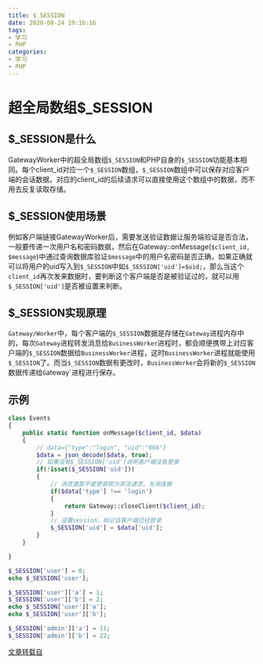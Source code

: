 ```yaml
---
title: $_SESSION
date: 2020-08-24 19:16:16
tags:
- 学习
- PHP
categories:
- 学习
- PHP
---
```

# 超全局数组$_SESSION

## $_SESSION是什么
GatewayWorker中的超全局数组`$_SESSION`和PHP自身的`$_SESSION`功能基本相同。每个client_id对应一个`$_SESSION`数组，`$_SESSION`数组中可以保存对应客户端的会话数据，对应的client_id的后续请求可以直接使用这个数组中的数据，而不用去反复读取存储。

## $_SESSION使用场景
例如客户端链接GatewayWorker后，需要发送验证数据让服务端验证是否合法，一般要传递一次用户名和密码数据，然后在Gateway::onMessage(`$client_id, $message`)中通过查询数据库验证`$message`中的用户名密码是否正确，如果正确就可以将用户的uid写入到`$_SESSION`中如`$_SESSION['uid']=$uid;`，那么当这个`client_id`再次发来数据时，要判断这个客户端是否是被验证过的，就可以用`$_SESSION['uid']`是否被设置来判断。

## $_SESSION实现原理

`Gateway/Worker`中，每个客户端的`$_SESSION`数据是存储在`Gateway`进程内存中的，每次`Gateway`进程转发消息给`BusinessWorker`进程时，都会顺便携带上对应客户端的`$_SESSION`数据给`BusinessWorker`进程，这时`BusinessWorker`进程就能使用`$_SESSION`了。而当`$_SESSION`数据有更改时，`BusinessWorker`会将新的`$_SESSION`数据传递给`G`ateway`进程进行保存。

## 示例
```php
class Events
{
    public static function onMessage($client_id, $data)
    {
        // data={"type":"login", "uid":"666"}
        $data = json_decode($data, true);
        // 如果没有$_SESSION['uid']说明客户端没有登录
        if(!isset($_SESSION['uid']))
        {
            // 消息类型不是登录视为非法请求，关闭连接
            if($data['type'] !== 'login')
            {
                return Gateway::closeClient($client_id);
            }
            // 设置session，标记该客户端已经登录
            $_SESSION['uid'] = $data['uid'];
        }
    }

}
```
```php
$_SESSION['user'] = 0;
echo $_SESSION['user'];
```
```php
$_SESSION['user']['a'] = 1;
$_SESSION['user']['b'] = 2;
echo $_SESSION['user']['a'];
echo $_SESSION['user']['b'];
```
```php
$_SESSION['admin']['a'] = 11;
$_SESSION['admin']['b'] = 22;
```
[文章转载自](http://doc2.workerman.net/session.html)